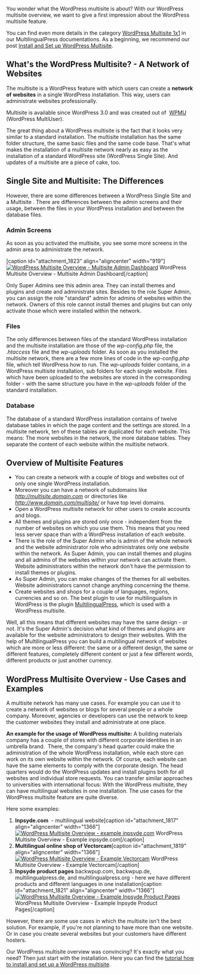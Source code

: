 You wonder what the WordPress multisite is about? With our WordPress multisite overview, we want to give a first impression about the WordPress multisite feature.

You can find even more details in the category [WordPress Multisite 1x1](https://multilingualpress.org/docs-category/wordpress-multisite-1x1/) in our MultilingualPress documentations. As a beginning, we recommend our post [Install and Set up WordPress Multisite](https://multilingualpress.org/docs/how-to-install-wordpress-multisite/).

## What's the WordPress Multisite? - A Network of Websites

The multisite is a WordPress feature with which users can create a **network of websites** in a single WordPress installation. This way, users can administrate websites professionally.

Multisite is available since WordPress 3.0 and was created out of  [WPMU](https://codex.wordpress.org/WPMU) (WordPress MultiUser).

The great thing about a WordPress multisite is the fact that it looks very similar to a standard installation. The multisite installation has the same folder structure, the same basic files and the same code base. That's what makes the installation of a multisite network nearly as easy as the installation of a standard WordPress site (WordPress Single Site). And updates of a multisite are a piece of cake, too.

## Single Site and Multisite: The Differences

However, there are some differences between a WordPress Single Site and a Multisite . There are differences between the admin screens and their usage, between the files in your WordPress installation and between the database files.

### Admin Screens

As soon as you activated the multisite, you see some more screens in the admin area to administrate the network.

[caption id="attachment_1823" align="aligncenter" width="919"][![WordPress Multisite Overview - Multisite Admin Dashboard](https://multilingualpress.org/wp-content/uploads/sites/12/2018/05/wordpress-multisite-overview.png)](https://multilingualpress.org/wp-content/uploads/sites/12/2018/05/wordpress-multisite-overview.png) WordPress Multisite Overview - Multisite Admin Dashboard[/caption]

Only Super Admins see this admin area. They can install themes and plugins and create and administrate sites. Besides to the role Super Admin, you can assign the role "standard" admin for admins of websites within the network. Owners of this role cannot install themes and plugins but can only activate those which were installed within the network.

### Files

The only differences between files of the standard WordPress installation and the multisite installation are those of the _wp-config.php_ file, the ._htaccess_ file and the _wp-uploads_ folder. As soon as you installed the multisite network, there are a few more lines of code in the _wp-config.php_ file, which tell WordPress how to run. The _wp-uploads_ folder contains, in a WordPress multisite installation, sub folders for each single website. Files which have been uploaded to the websites are stored in the corresponding folder - with the same structure you have in the _wp-uploads_ folder of the standard installation.

### Database

The database of a standard WordPress installation contains of twelve database tables in which the page content and the settings are stored. In a multisite network, ten of these tables are duplicated for each website. This means: The more websites in the network, the more database tables. They separate the content of each website within the multisite network.

## Overview of Multisite Features

- You can create a network with a couple of blogs and websites out of only one single WordPress installation.
- Moreover you can have a network of subdomains like _http://multisite.domain.com_ or directories like _http://www.domain.com/multisite/_ or have top level domains.
- Open a WordPress multisite network for other users to create accounts and blogs.
- All themes and plugins are stored only once - independent from the number of websites on which you use them. This means that you need less server space than with a WordPress installation of each website.
- There is the role of the Super Admin who is admin of the whole network and the website administrator role who administrates only one website within the network. As Super Admin, you can install themes and plugins and all admins of the websites within your network can activate them. Website administrators within the network don't have the permission to install themes or plugins.
- As Super Admin, you can make changes of the themes for all websites. Website administrators cannot change anything concerning the theme.
- Create websites and shops for a couple of languages, regions, currencies and so on. The best plugin to use for multilingualism in WordPress is the plugin [MultilingualPress](https://multilingualpress.org), which is used with a WordPress multisite.

Well, all this means that different websites may have the same design - or not. It's the Super Admin's decision what kind of themes and plugins are available for the website administrators to design their websites. With the help of MultilingualPress you can build a multilingual network of websites which are more or less different: the same or a different design, the same or different features, completely different content or just a few different words, different products or just another currency.

## WordPress Multisite Overview - Use Cases and Examples

A multisite network has many use cases. For example you can use it to create a network of websites or blogs for several people or a whole company. Moreover, agencies or developers can use the network to keep the customer websites they install and administrate at one place.

**An example for the usage of WordPress multisite:** A building materials company has a couple of stores with different corporate identities in an umbrella brand.  There, the company's head quarter could make the administration of the whole WordPress installation, while each store can work on its own website within the network. Of course, each website can have the same elements to comply with the corporate design. The head quarters would do the WordPress updates and install plugins both for all websites and individual store requests. You can transfer similar approaches to universities with international focus: With the WordPress multisite, they can have multilingual websites in one installation. The use cases for the WordPress multisite feature are quite diverse.

Here some examples:

1. **Inpsyde.com**  - multilingual website[caption id="attachment_1817" align="aligncenter" width="1366"][![WordPress Multisite Overview - example inpsyde.com](https://multilingualpress.org/wp-content/uploads/sites/12/2018/05/inpsyde-mlp.png)](https://multilingualpress.org/wp-content/uploads/sites/12/2018/05/inpsyde-mlp.png) WordPress Multisite Overview - Example inpsyde.com[/caption]
2. **Multilingual online shop of Vectorcam**[caption id="attachment_1819" align="aligncenter" width="1366"][![WordPress Multisite Overview - Example Vectorcam](https://multilingualpress.org/wp-content/uploads/sites/12/2018/05/vectorcam.png)](https://multilingualpress.org/wp-content/uploads/sites/12/2018/05/vectorcam.png) WordPress Multisite Overview - Example Vectorcam[/caption]
3. **Inpsyde product pages** backwpup.com, backwpup.de, multilingualpress.de, and multilingualpress.org - here we have different products and different languages in one installation[caption id="attachment_1821" align="aligncenter" width="1366"][![WordPress Multisite Overview - Example Inpsyde Product Pages](https://multilingualpress.org/wp-content/uploads/sites/12/2018/05/mlp-english.png)](https://multilingualpress.org/wp-content/uploads/sites/12/2018/05/mlp-english.png) WordPress Multisite Overview - Example Inpsyde Product Pages[/caption]

However, there are some use cases in which the multisite isn't the best solution. For example, if you're not planning to have more than one website. Or in case you create several websites but your customers have different hosters.

Our WordPress multisite overview was convincing? It's exactly what you need? Then just start with the installation. Here you can find the [tutorial how to install and set up a WordPress multisite](https://multilingualpress.org/docs/how-to-install-wordpress-multisite/).